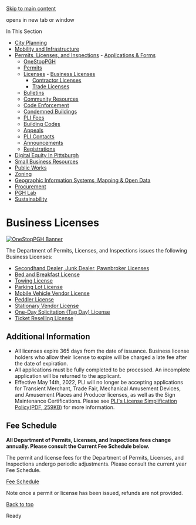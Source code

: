[Skip to main content](https://www.pittsburghpa.gov/Business-Development/Permits-Licenses-and-Inspections/Licenses/Business-Licenses#main-content)

opens in new tab or window

In This Section

- [City Planning](https://www.pittsburghpa.gov/Business-Development/City-Planning)
- [Mobility and Infrastructure](https://www.pittsburghpa.gov/Business-Development/Mobility-and-Infrastructure)
- [Permits, Licenses, and Inspections](https://www.pittsburghpa.gov/Business-Development/Permits-Licenses-and-Inspections)  - [Applications & Forms](https://www.pittsburghpa.gov/Business-Development/Permits-Licenses-and-Inspections/Applications-Forms)
  - [OneStopPGH](https://www.pittsburghpa.gov/Business-Development/Permits-Licenses-and-Inspections/OneStopPGH)
  - [Permits](https://www.pittsburghpa.gov/Business-Development/Permits-Licenses-and-Inspections/Permits)
  - [Licenses](https://www.pittsburghpa.gov/Business-Development/Permits-Licenses-and-Inspections/Licenses)    - [Business Licenses](https://www.pittsburghpa.gov/Business-Development/Permits-Licenses-and-Inspections/Licenses/Business-Licenses)
    - [Contractor Licenses](https://www.pittsburghpa.gov/Business-Development/Permits-Licenses-and-Inspections/Licenses/Contractor-Licenses)
    - [Trade Licenses](https://www.pittsburghpa.gov/Business-Development/Permits-Licenses-and-Inspections/Licenses/Trade-Licenses)
  - [Bulletins](https://www.pittsburghpa.gov/Business-Development/Permits-Licenses-and-Inspections/PLI-Bulletins)
  - [Community Resources](https://www.pittsburghpa.gov/Business-Development/Permits-Licenses-and-Inspections/Community-Resources)
  - [Code Enforcement](https://www.pittsburghpa.gov/Business-Development/Permits-Licenses-and-Inspections/Code-Enforcement)
  - [Condemned Buildings](https://www.pittsburghpa.gov/Business-Development/Permits-Licenses-and-Inspections/Condemned-Buildings)
  - [PLI Fees](https://www.pittsburghpa.gov/Business-Development/Permits-Licenses-and-Inspections/Fees)
  - [Building Codes](https://www.pittsburghpa.gov/Business-Development/Permits-Licenses-and-Inspections/Building-Codes)
  - [Appeals](https://www.pittsburghpa.gov/Business-Development/Permits-Licenses-and-Inspections/Appeals)
  - [PLI Contacts](https://www.pittsburghpa.gov/Business-Development/Permits-Licenses-and-Inspections/Contacts)
  - [Announcements](https://www.pittsburghpa.gov/Business-Development/Permits-Licenses-and-Inspections/Announcements)
  - [Registrations](https://www.pittsburghpa.gov/Business-Development/Permits-Licenses-and-Inspections/Registrations)
- [Digital Equity In Pittsburgh](https://www.pittsburghpa.gov/Business-Development/Digital-Equity-In-Pittsburgh)
- [Small Business Resources](https://www.pittsburghpa.gov/Business-Development/Small-Business-Resources)
- [Public Works](https://www.pittsburghpa.gov/Business-Development/Public-Works)
- [Zoning](https://www.pittsburghpa.gov/Business-Development/Zoning)
- [Geographic Information Systems, Mapping & Open Data](https://www.pittsburghpa.gov/Business-Development/Geographic-Information-Systems-Mapping-Open-Data)
- [Procurement](https://www.pittsburghpa.gov/Business-Development/Procurement)
- [PGH Lab](https://www.pittsburghpa.gov/Business-Development/PGH-Lab)
- [Sustainability](https://www.pittsburghpa.gov/Business-Development/Sustainability)

# Business Licenses

[![OneStopPGH Banner](https://www.pittsburghpa.gov/files/assets/city/v/1/pli/images/4411_onestoppgh-banner.png)](https://onestoppgh.pittsburghpa.gov/pghprod/pub/lms/Login.aspx)

The Department of Permits, Licenses, and Inspections issues the following Business Licenses:

- [Secondhand Dealer, Junk Dealer, Pawnbroker Licenses](https://www.pittsburghpa.gov/Business-Development/Permits-Licenses-and-Inspections/Licenses/Business-Licenses/Secondhand-Dealer-Junk-Dealer-Pawnbroker-Licenses)
- [Bed and Breakfast License](https://www.pittsburghpa.gov/Business-Development/Permits-Licenses-and-Inspections/Licenses/Business-Licenses/Bed-and-Breakfast-License)
- [Towing License](https://www.pittsburghpa.gov/Business-Development/Permits-Licenses-and-Inspections/Licenses/Business-Licenses/Towing-License)
- [Parking Lot License](https://www.pittsburghpa.gov/Business-Development/Permits-Licenses-and-Inspections/Licenses/Business-Licenses/Parking-Lot-License)
- [Mobile Vehicle Vendor License](https://www.pittsburghpa.gov/Business-Development/Permits-Licenses-and-Inspections/Licenses/Business-Licenses/Mobile-Vehicle-Vendor-License)
- [Peddler License](https://www.pittsburghpa.gov/Business-Development/Permits-Licenses-and-Inspections/Licenses/Business-Licenses/Mobile-Peddler-License)
- [Stationary Vendor License](https://www.pittsburghpa.gov/Business-Development/Permits-Licenses-and-Inspections/Licenses/Business-Licenses/Stationary-Vendor-License)
- [One-Day Solicitation (Tag Day) License](https://www.pittsburghpa.gov/Business-Development/Permits-Licenses-and-Inspections/Licenses/Business-Licenses/One-Day-Solicitation-Tag-Day-License)
- [Ticket Reselling License](https://www.pittsburghpa.gov/Business-Development/Permits-Licenses-and-Inspections/Licenses/Business-Licenses/Ticket-Reselling-License)

## Additional Information

- All licenses expire 365 days from the date of issuance. Business license holders who allow their license to expire will be charged a late fee after the date of expiration.
- All applications must be fully completed to be processed. An incomplete application will be returned to the applicant.
- Effective May 14th, 2022, PLI will no longer be accepting applications for Transient Merchant, Trade Fair, Mechanical Amusement Devices, and Amusement Places and Producer licenses, as well as the Sign Maintenance Certifications. Please see [PLI's License Simplification Policy(PDF, 259KB)](https://www.pittsburghpa.gov/files/assets/city/v/1/pli/documents/pli-bulletins/18262_license_simplification_policy_2022.pdf) for more information.

## Fee Schedule

**All Department of Permits, Licenses, and Inspections fees change annually. Please consult the Current Fee Schedule below.**

The permit and license fees for the Department of Permits, Licenses, and Inspections undergo periodic adjustments. Please consult the current year Fee Schedule.

[Fee Schedule](https://www.pittsburghpa.gov/Business-Development/Permits-Licenses-and-Inspections/Fees)

Note once a permit or license has been issued, refunds are not provided.

[Back to top](https://www.pittsburghpa.gov/Business-Development/Permits-Licenses-and-Inspections/Licenses/Business-Licenses#body-top)

Ready
